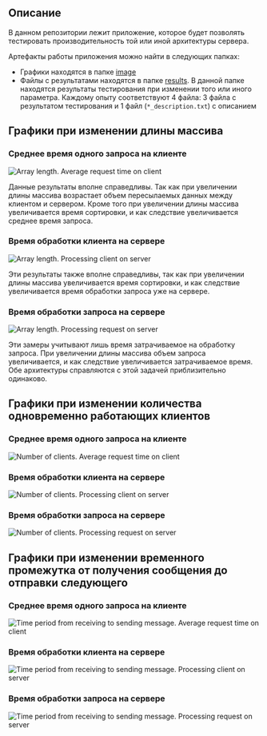 ## Описание

В данном репозитории лежит приложение, которое будет позволять тестировать производительность той или иной архитектуры сервера.

Артефакты работы приложения можно найти в следующих папках:
- Графики находятся в папке [image](/images)
- Файлы с результатами находятся в папке [results](/results). В данной папке находятся результаты тестирования при изменении того или иного параметра. Каждому опыту соответствуют 4 файла: 3 файла с результатом тестирования и 1 файл (`*_description.txt`) с описанием

## Графики при изменении длины массива

### Среднее время одного запроса на клиенте

![Array length. Average request time on client](images/array_length_average_request_time_on_client.png)

Данные результаты вполне справедливы. Так как при увеличении длины массива возрастает объем пересылаемых данных между клиентом и сервером. Кроме того при увеличении длины массива увеличивается время сортировки, и как следствие увеличивается среднее время запроса.

### Время обработки клиента на сервере

![Array length. Processing client on server](images/array_length_processing_client_on_server.png)

Эти результаты также вполне справедливы, так как при увеличении длины массива увеличивается время сортировки, и как следствие увеличивается время обработки запроса уже на сервере.

### Время обработки запроса на сервере

![Array length. Processing request on server](images/array_length_processing_request_on_server.png)

Эти замеры учитывают лишь время затрачиваемое на обработку запроса. При увеличении длины массива объем запроса увеличивается, и как следствие увеличивается затрачиваемое время. Обе архитектуры справляются с этой задачей приблизительно одинаково.

## Графики при изменении количества одновременно работающих клиентов

### Среднее время одного запроса на клиенте

![Number of clients. Average request time on client](images/number_of_clients_average_request_time_on_client.png)

### Время обработки клиента на сервере

![Number of clients. Processing client on server](images/number_of_clients_processing_client_on_server.png)

### Время обработки запроса на сервере

![Number of clients. Processing request on server](images/number_of_clients_processing_request_on_server.png)

## Графики при изменении временного промежутка от получения сообщения до отправки следующего

### Среднее время одного запроса на клиенте

![Time period from receiving to sending message. Average request time on client](images/time_period_from_receiving_to_sending_a_message_ms_average_request_time_on_client.png)

### Время обработки клиента на сервере

![Time period from receiving to sending message. Processing client on server](images/time_period_from_receiving_to_sending_a_message_ms_processing_client_on_server.png)

### Время обработки запроса на сервере

![Time period from receiving to sending message. Processing request on server](images/time_period_from_receiving_to_sending_a_message_ms_processing_request_on_server.png)
